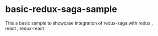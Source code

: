 # basic-redux-saga-sample
This a basic sample to showcase integration of redux-saga with redux , react , redux-react
